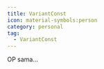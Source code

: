 ```yaml
---
title: VariantConst
icon: material-symbols:person
category: personal
tag:
  - VariantConst
---
```


OP sama...
